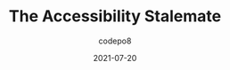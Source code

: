 ---
author: codepo8
date: 2021-07-20
layout: post.njk
tags:
  - accessibility
  - meta
target_url: https://christianheilmann.com/2021/07/20/the-accessibility-stalemate/
title: The Accessibility Stalemate
---